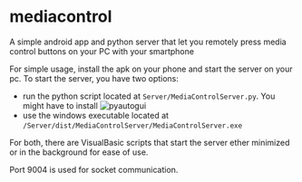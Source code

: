 # mediacontrol
A simple android app and python server that let you remotely press media control buttons on your PC with your smartphone

For simple usage, install the apk on your phone and start the server on your pc.
To start the server, you have two options:
- run the  python script located at `Server/MediaControlServer.py`. You might have to install ![pyautogui](https://pyautogui.readthedocs.io/en/latest/)
- use the windows executable located at `/Server/dist/MediaControlServer/MediaControlServer.exe`

For both, there are VisualBasic scripts that start the server ether minimized or in the background for ease of use.

Port 9004 is used for socket communication.
